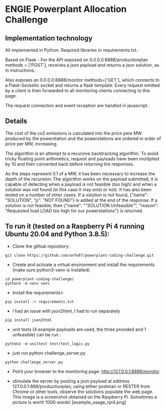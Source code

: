 # ENGIE Powerplant Allocation Challenge

## Implementation technology 

All implemented in Python. Required libraries in requirements.txt. 

Based on Flask - For the API exposed on 0.0.0.0:8888/productionplan methods = ['POST'], receives a json payload and 
returns a json solution, as in instructions. 

Also exposes an 0.0.0.0:8888/monitor methods=['GET'], which connects to a Flask-Socketio socket and returns a flask 
template. Every request emitted by a client is then forwarded to all monitoring clients connecting to this page. 

The request connection and event reception are handled in javascript.

## Details 

The cost of the co2 emissions is calculated into the price pere MW produced by the powerstation and the powerstations 
are ordered in order of price per MW, increasing. 

The algorithm is an attempt to a recursive backtracking algorithm. To avoid tricky floating point arithmetics, request 
and payloads have been multiplied by 10 and then converted back before returning the responses. 

As the steps represent 0.1 of a MW, it has been necessary to increase the depth of the recursion. The algorithm works on 
the payload submitted, it is capable of detecting when a payload is not feasible (too high) and when a solution was not 
found (in this case it may exist or not). It has also been tested on a number of other cases. 
If a solution is not found, {"name": "SOLUTION", "p": "NOT FOUND"} is added at the end of the response. 
If a solution is not feasible, then {"name": ""SOLUTION Unfeasible"", "reason": "Requested load LOAD too high for our 
powerstations"} is returned. 


## To run it (tested on a Raspberry Pi 4 running Ubuntu 20.04 and Python 3.8.5): 
- Clone the github repository:
```
git clone https://github.com/anfe67/powerplant-coding-challenge.git
```
- Create and activate a virtual environment and install the requirements (make sure python3-venv is installed)
```
cd powerplant-coding-challenge/
python3 -m venv venv
```
- Install the requirements> 
```
pip install -r requirements.txt
```
- I had an issue with json2html, I had to run separately 
```
pip install json2html
```

- unit tests (4 example payloads are used, the three provided and 1 unfeasible) can be run : 
```
python3 -m unittest test/test_logic.py
```

- just run python challenge_server.py
```
python challenge_server.py
```
- Point your browser to the monitoring page: http://127.0.0.1:8888/monitor 


- stimulate the server by posting a json payload at address 127.0.0.1:888/productionplan, using either postman or RESTER
from Chrome or other tools, observe the solutions populate the web page.
This image is a screenshot obtained on the Raspberry Pi. 
Sometimes a picture is worth 1000 words! [example_usage_rpi4.png]
 







